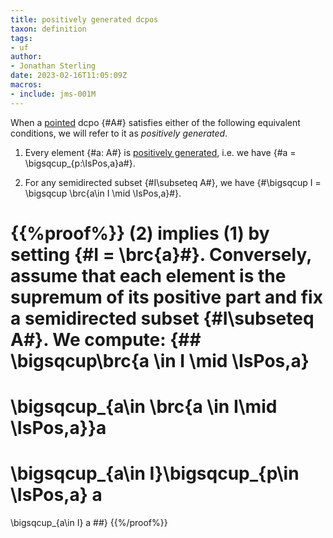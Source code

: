 ```yaml
---
title: positively generated dcpos
taxon: definition
tags: 
- uf
author:
- Jonathan Sterling
date: 2023-02-16T11:05:09Z
macros:
- include: jms-001M
---
```


When a [pointed](jms-001S) dcpo {#A#} satisfies either of the following equivalent conditions, we will refer to it as *positively generated*.

1. Every element {#a: A#} is [positively generated](jms-002F), i.e. we have {#a = \bigsqcup_{p:\IsPos\,a}a#}.

2. For any semidirected subset {#I\subseteq A#}, we have {#\bigsqcup I = \bigsqcup \brc{a\in I \mid \IsPos\,a}#}.

{{%proof%}}
(2) implies (1) by setting {#I = \brc{a}#}. Conversely, assume that each element is the supremum of its positive part and fix a semidirected subset {#I\subseteq A#}. We compute:
{##
\bigsqcup\brc{a \in I \mid \IsPos\,a}
= 
\bigsqcup_{a\in \brc{a \in I\mid \IsPos\,a}}a
=
\bigsqcup_{a\in I}\bigsqcup_{p\in \IsPos\,a} a
= 
\bigsqcup_{a\in I} a
##}
{{%/proof%}}
